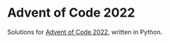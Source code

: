 # Advent of Code 2022

Solutions for [Advent of Code 2022](https://adventofcode.com/2022), written in Python.
